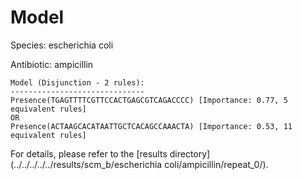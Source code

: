 
# Model

Species: escherichia coli

Antibiotic: ampicillin

```
Model (Disjunction - 2 rules):
------------------------------
Presence(TGAGTTTTCGTTCCACTGAGCGTCAGACCCC) [Importance: 0.77, 5 equivalent rules]
OR
Presence(ACTAAGCACATAATTGCTCACAGCCAAACTA) [Importance: 0.53, 11 equivalent rules]

```

For details, please refer to the [results directory](../../../../../results/scm_b/escherichia coli/ampicillin/repeat_0/).

